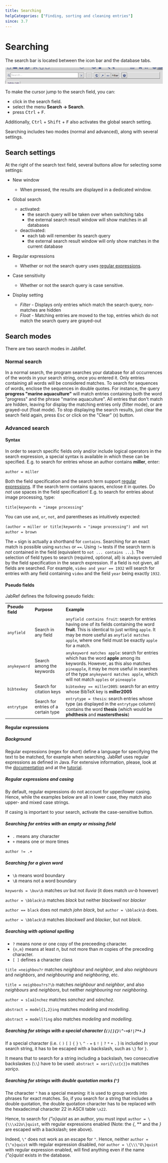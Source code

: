 ```yaml
---
title: Searching
helpCategories: ["Finding, sorting and cleaning entries"]
since: 3.7
---
```


# Searching

The search bar is located between the icon bar and the database tabs.

![Screenshot of the search bar](./images/Search-Bar.png)

To make the cursor jump to the search field, you can:
- click in the search field.
- select the menu **Search -&gt; Search**.
- press <kbd>Ctrl</kbd> + <kbd>F</kbd>.

Additionally, <kbd>Ctrl</kbd> + <kbd>Shift</kbd> + <kbd>F</kbd> also activates the global search setting.


Searching includes two modes (normal and advanced), along with several settings.

## Search settings

At the right of the search text field, several buttons allow for selecting some settings:

- New window
  - When pressed, the results are displayed in a dedicated window.

- Global search
  - activated:
    - the search query will be taken over when switching tabs
    - the external search result window will show matches in all databases
  - deactivated:
    - each tab will remember its search query
    - the external search result window will only show matches in the current database



- Regular expressions
    - Whether or not the search query uses [regular expressions](Search#regex).

- Case sensitivity
  - Whether or not the search query is case sensitive.

- Display setting
  - _Filter_ - Displays only entries which match the search query, non-matches are hidden
  - _Float_ -  Matching entries are moved to the top, entries which do not match the search query are grayed-out


## Search modes

There are two search modes in JabRef.

### Normal search

In a normal search, the program searches your database for all occurrences of the words in your search string, once you entered it.
Only entries containing all words will be considered matches.
To search for sequences of words, enclose the sequences in double quotes.
For instance, the query **progress "marine aquaculture"** will match entries containing both the word "progress" and the phrase "marine aquaculture".
All entries that don't match are hidden, leaving for display the matching entries only (filter mode), or are grayed-out (float mode).
To stop displaying the search results, just clear the search field again, press <kbd>Esc</kbd> or click on the "Clear" (`X`) button.

### <a href="" id="advanced"></a>Advanced search

#### Syntax

In order to search specific fields only and/or include logical operators in the search expression, a special syntax is available in which these can be specified. E.g. to search for entries whose an author contains **miller**, enter:

`author = miller`

Both the field specification and the search term support [regular expressions](Search#regex).
If the search term contains spaces, enclose it in quotes.
Do *not* use spaces in the field specification!
E.g. to search for entries about image processing, type:

`title|keywords = "image processing"`

You can use `and`, `or`, `not`, and parentheses as intuitively expected:

`(author = miller or title|keywords = "image processing") and not author = brown`

The `=` sign is actually a shorthand for `contains`.
Searching for an exact match is possible using `matches` or `==`.
Using `!=` tests if the search term is *not* contained in the field (equivalent to `not ... contains ...`).
The selection of field types to search (required, optional, all) is always overruled by the field specification in the search expression.
If a field is not given, all fields are searched. For example, `video and year == 1932` will search for entries with any field containing `video` and the field `year` being exactly `1932`.

#### Pseudo fields

JabRef defines the following pseudo fields:

|            |                |               |
|------------|----------------|---------------|
| **Pseudo field** | **Purpose** | **Example** |
|`anyfield`| Search in any field | `anyfield contains fruit`: search for entries having one of its fields containing the word **fruit**. This is identical to just writing `apple`. It may be more useful as `anyfield matches apple`, where one field must be exactly `apple` for a match. |
|`anykeyword`| Search among the keywords | `anykeyword matches apple`: search for entries which has the word **apple** among its keywords. However, as this also matches `pineapple`, it may be more useful in searches of the type `anykeyword matches apple`, which will not match `apples` or `pineapple` |
|`bibtexkey` | Search for citation keys | `bibtexkey == miller2005`: search for an entry whose BibTeX key is **miller2005**|
|`entrytype`| Search for entries of a certain type |  `entrytype = thesis`: search entries whose type (as displayed in the `entrytype` column) contains the word **thesis** (which would be **phdthesis** and **mastersthesis**)|

#### <a href="" id="regex"></a> Regular expressions

##### Background

Regular expressions (regex for short) define a language for specifying the text to be matched, for example when searching. JabRef uses regular expressions as defined in Java. For extensive information, please, look at the [documentation](https://docs.oracle.com/javase/8/docs/api/java/util/regex/Pattern.html)
and at the [tutorial](https://docs.oracle.com/javase/tutorial/essential/regex/).


##### Regular expressions and casing

By default, regular expressions do not account for upper/lower casing.
Hence, while the examples below are all in lower case, they match also upper- and mixed case strings.

If casing is important to your search, activate the case-sensitive button.

##### Searching for entries with an empty or missing field

- `.` means any character
- `+` means one or more times

`author != .+`

##### Searching for a given word

- `\b` means word boundary
- `\B` means not a word boundary

`keywords = \buv\b`
matches *uv* but not *lluvia* (it does match *uv-b* however)

`author = \bblack\b`
matches *black* but neither *blackwell* nor *blacker*

`author == black`
does not match *john black*, but
`author = \bblack\b`
does.

`author = \bblack\B`
matches *blackwell* and *blacker*, but not *black*.

##### Searching with optional spelling

- `?` means none or one copy of the preceeding character.
- `{n,m}` means at least *n*, but not more than *m* copies of the preceding character.
- `[ ]` defines a character class

`title =neighbou?r`
matches *neighbour* and *neighbor*, and also *neighbours* and *neighbors*, and *neighbouring* and *neighboring*, etc.

`title = neighbou?rs?\b`
matches *neighbour* and *neighbor*, and also *neighbours* and *neighbors*, but neither *neighbouring* nor *neighboring*.

`author = s[aá]nchez`
matches *sanchez* and *sánchez*.

`abstract = model{1,2}ing`
matches *modeling* and *modelling*.

`abstract = modell?ing`
also matches *modeling* and *modelling*.

##### Searching for strings with a special character (`()[]{}\^-=$!|?*+.`)

If a special character (i.e. `(` `)` `[` `]` `{` `}` `\` `^` `-` `=` `$` `!` `|` `?` `*` `+` `.` ) is included in your search string, it has to be escaped with a backslash, such as `\}` for `}`.

It means that to search for a string including a backslash, two consecutive backslaskes (`\\`) have to be used:
`abstract = xori{\\c{c}}o` matches *xoriço*.

##### Searching for strings with double quotation marks (`"`)

The character `"` has a special meaning: it is used to group words into phrases for exact matches.
So, if you search for a string that includes a double quotation, the double quotation character has to be replaced with the hexadecimal character 22 in ASCII table `\x22`.

Hence, to search for  *{\"o}quist* as an author, you must input `author = \{\\\x22o\}quist`, with regular expressions enabled (Note: the *{*, *\* and the *}* are escaped with a backslash; see above).

Indeed, `\"` does not work as an escape for `"`.
Hence, neither `author = {\"o}quist` with regular expression disabled,
nor `author = \{\\\"O\}quist` with regular expression enabled, will find anything even if the name *{\"o}quist* exists in the database.
